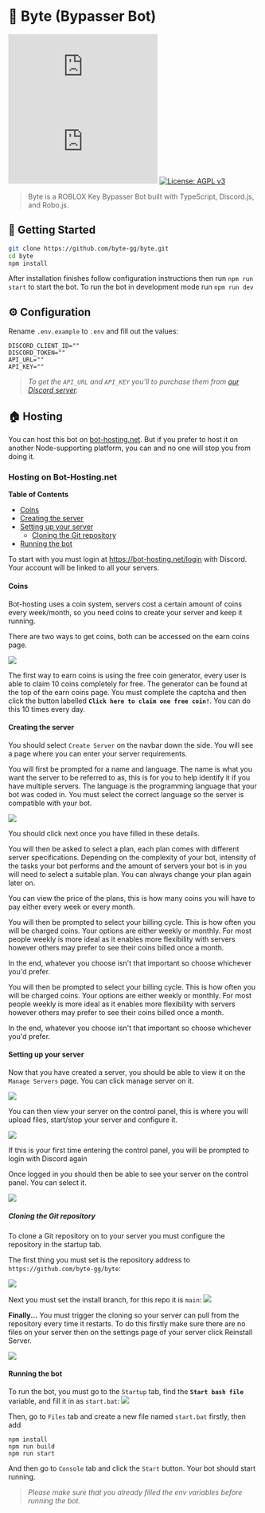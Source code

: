 # 🤖 Byte (Bypasser Bot)

[![discord.js](https://img.shields.io/github/package-json/dependency-version/byte-gg/byte/discord.js)](https://discord.js.org/)
[![@roboplay/robo.js](https://img.shields.io/github/package-json/dependency-version/byte-gg/byte/robo.js)](https://docs.roboplay.dev/)
[![License: AGPL v3](https://img.shields.io/badge/License-AGPL%20v3-green.svg)](https://www.gnu.org/licenses/agpl-3.0)

> Byte is a ROBLOX Key Bypasser Bot built with TypeScript, Discord.js, and Robo.js.

## 🚀 Getting Started

```bash
git clone https://github.com/byte-gg/byte.git
cd byte
npm install
```

After installation finishes follow configuration instructions then run `npm run start` to start the bot. To run the bot in development mode run `npm run dev`

## ⚙️ Configuration

Rename `.env.example` to `.env` and fill out the values:

```
DISCORD_CLIENT_ID=""
DISCORD_TOKEN=""
API_URL=""
API_KEY=""
```

> _To get the `API_URL` and `API_KEY` you'll to purchase them from [our Discord server](https://discord.gg/qxtvey9tve)._

<!-- Hosting -->

## 🏠 Hosting

You can host this bot on [bot-hosting.net](https://bot-hosting.net/). But if you prefer to host it on another Node-supporting platform, you can and no one will stop you from doing it.

### Hosting on Bot-Hosting.net

**Table of Contents**

- [Coins](#coins)
- [Creating the server](#creating-the-server)
- [Setting up your server](#setting-up-your-server)
  - [Cloning the Git repository](#cloning-the-git-repository)
- [Running the bot](#running-the-bot)

To start with you must login at https://bot-hosting.net/login with Discord. Your account will be linked to all your servers.

#### Coins

Bot-hosting uses a coin system, servers cost a certain amount of coins every week/month, so you need coins to create your server and keep it running.

There are two ways to get coins, both can be accessed on the earn coins page.

![](https://wiki.bot-hosting.net/~gitbook/image?url=https:%2F%2F806961661-files.gitbook.io%2F%7E%2Ffiles%2Fv0%2Fb%2Fgitbook-x-prod.appspot.com%2Fo%2Fspaces%252FMFuI5KJS4gyto7zpZWS0%252Fuploads%252F9Z7GvjUyxS8cKwbbVJQP%252Fimage.png%3Falt=media%26token=72c20bef-2fa2-4510-9f5d-03f8c6c28134&width=768&dpr=1&quality=100&sign=c47961f4ea27b976f6e41ff5f61a39b0680c3fc912a61f8d84cd8df95aadce84)

The first way to earn coins is using the free coin generator, every user is able to claim 10 coins completely for free. The generator can be found at the top of the earn coins page. You must complete the captcha and then click the button labelled **`Click here to claim one free coin!`**. You can do this 10 times every day.

#### Creating the server

You should select `Create Server` on the navbar down the side. You will see a page where you can enter your server requirements.

You will first be prompted for a name and language. The name is what you want the server to be referred to as, this is for you to help identify it if you have multiple servers. The language is the programming language that your bot was coded in. You must select the correct language so the server is compatible with your bot.

![](https://wiki.bot-hosting.net/~gitbook/image?url=https:%2F%2F806961661-files.gitbook.io%2F%7E%2Ffiles%2Fv0%2Fb%2Fgitbook-x-prod.appspot.com%2Fo%2Fspaces%252FMFuI5KJS4gyto7zpZWS0%252Fuploads%252FqZ2R6fsXj7uOsR4VOPbi%252Fimage.png%3Falt=media%26token=238fc7ce-8811-4fb0-9ae8-ac44efbea809&width=768&dpr=4&quality=100&sign=23783ff6184b71915667fdf42674dc037b3e556d0546027e88755d04c3d869ed)

You should click next once you have filled in these details.

You will then be asked to select a plan, each plan comes with different server specifications. Depending on the complexity of your bot, intensity of the tasks your bot performs and the amount of servers your bot is in you will need to select a suitable plan. You can always change your plan again later on.

You can view the price of the plans, this is how many coins you will have to pay either every week or every month.

You will then be prompted to select your billing cycle. This is how often you will be charged coins. Your options are either weekly or monthly. For most people weekly is more ideal as it enables more flexibility with servers however others may prefer to see their coins billed once a month.

In the end, whatever you choose isn't that important so choose whichever you'd prefer.

You will then be prompted to select your billing cycle. This is how often you will be charged coins. Your options are either weekly or monthly. For most people weekly is more ideal as it enables more flexibility with servers however others may prefer to see their coins billed once a month.

In the end, whatever you choose isn't that important so choose whichever you'd prefer.

#### Setting up your server

Now that you have created a server, you should be able to view it on the `Manage Servers` page. You can click manage server on it.

![](https://wiki.bot-hosting.net/~gitbook/image?url=https:%2F%2F806961661-files.gitbook.io%2F%7E%2Ffiles%2Fv0%2Fb%2Fgitbook-x-prod.appspot.com%2Fo%2Fspaces%252FMFuI5KJS4gyto7zpZWS0%252Fuploads%252Fw6tTjb2aY1mYn9io7N7o%252Fimage.png%3Falt=media%26token=47b08525-e65a-4255-b6a6-3d9972676caa&width=768&dpr=4&quality=100&sign=70cf747eaa779b4a94fea5025091594e67770fc22f2505e4ab2b245016d0da62)

You can then view your server on the control panel, this is where you will upload files, start/stop your server and configure it.

![](https://wiki.bot-hosting.net/~gitbook/image?url=https:%2F%2F806961661-files.gitbook.io%2F%7E%2Ffiles%2Fv0%2Fb%2Fgitbook-x-prod.appspot.com%2Fo%2Fspaces%252FMFuI5KJS4gyto7zpZWS0%252Fuploads%252FhYIpr1PfHnCLMMxgk8da%252Fimage.png%3Falt=media%26token=7e09eb86-e825-4dc8-8826-cacad136c3ac&width=768&dpr=1&quality=100&sign=2c4c1e75c51e9145dc54e88dfca6ec4532c69181d2d5f81c960d57ea1260c4f6)

If this is your first time entering the control panel, you will be prompted to login with Discord again

Once logged in you should then be able to see your server on the control panel. You can select it.

![](https://wiki.bot-hosting.net/~gitbook/image?url=https:%2F%2F806961661-files.gitbook.io%2F%7E%2Ffiles%2Fv0%2Fb%2Fgitbook-x-prod.appspot.com%2Fo%2Fspaces%252FMFuI5KJS4gyto7zpZWS0%252Fuploads%252FkYvtqTwgflW0tKKcvj63%252Fimage.png%3Falt=media%26token=175a5d06-3838-4d67-b151-292218d69280&width=768&dpr=4&quality=100&sign=7fe0599635f986a63d5e7e80eb50fd7823a408295626d505797b06c72dacef39)

##### Cloning the Git repository

To clone a Git repository on to your server you must configure the repository in the startup tab.

The first thing you must set is the repository address to `https://github.com/byte-gg/byte`:

![](https://i.imgur.com/GsT91ip.png)

Next you must set the install branch, for this repo it is `main`:
![](https://i.imgur.com/S6GzmPK.png)

**Finally...**
You must trigger the cloning so your server can pull from the repository every time it restarts. To do this firstly make sure there are no files on your server then on the settings page of your server click Reinstall Server.

![](https://wiki.bot-hosting.net/~gitbook/image?url=https:%2F%2F806961661-files.gitbook.io%2F%7E%2Ffiles%2Fv0%2Fb%2Fgitbook-x-prod.appspot.com%2Fo%2Fspaces%252FMFuI5KJS4gyto7zpZWS0%252Fuploads%252FSQQwIDICAFLldHSddLce%252Fimage.png%3Falt=media%26token=6a5ae08f-49ec-485c-bcc1-ad79ff2f7126&width=768&dpr=1&quality=100&sign=325c1fa7eb1e73bb137e726bca74ee01801ab1822730cf3a7fb6f5a8bd8525cc)

#### Running the bot

To run the bot, you must go to the `Startup` tab, find the **`Start bash file`** variable, and fill it in as `start.bat`:
![](https://i.imgur.com/I0MbN8X.png)

Then, go to `Files` tab and create a new file named `start.bat` firstly, then add

```
npm install
npm run build
npm run start
```

And then go to `Console` tab and click the `Start` button. Your bot should start running.

> _Please make sure that you already filled the env variables before running the bot._
